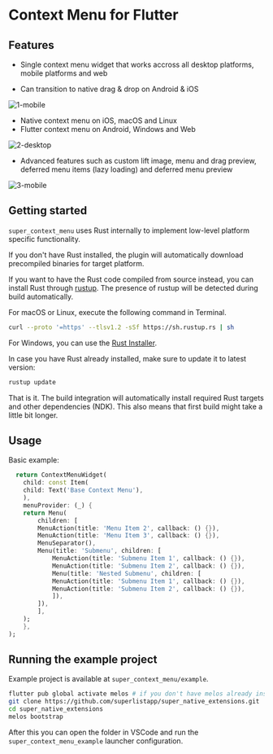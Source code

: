 # Context Menu for Flutter

## Features

- Single context menu widget that works accross all desktop platforms, mobile platforms and web

- Can transition to native drag & drop on Android & iOS

![1-mobile](https://github.com/superlistapp/super_native_extensions/assets/96958/05cf793e-d848-4244-8685-dab4059e3940)

- Native context menu on iOS, macOS and Linux
- Flutter context menu on Android, Windows and Web

![2-desktop](https://github.com/superlistapp/super_native_extensions/assets/96958/858b559a-9674-4bd0-a167-812e304b0c7d)

- Advanced features such as custom lift image, menu and drag preview, deferred menu items (lazy loading) and deferred menu preview

![3-mobile](https://github.com/superlistapp/super_native_extensions/assets/96958/61cd9630-28e9-47b9-b50b-9df53800e2de)

## Getting started

`super_context_menu` uses Rust internally to implement low-level platform specific functionality.

If you don't have Rust installed, the plugin will automatically download precompiled binaries for target platform.

If you want to have the Rust code compiled from source instead, you can install Rust through [rustup](https://rustup.rs/). The presence of rustup will be detected during build automatically.

For macOS or Linux, execute the following command in Terminal.
```bash
curl --proto '=https' --tlsv1.2 -sSf https://sh.rustup.rs | sh
```
For Windows, you can use the [Rust Installer](https://static.rust-lang.org/rustup/dist/x86_64-pc-windows-msvc/rustup-init.exe).

In case you have Rust already installed, make sure to update it to latest version:

```bash
rustup update
```

That is it. The build integration will automatically install required Rust targets and other dependencies (NDK). This also means that first build might take a little bit longer.

## Usage

Basic example:

```dart
  return ContextMenuWidget(
    child: const Item(
    child: Text('Base Context Menu'),
    ),
    menuProvider: (_) {
    return Menu(
        children: [
        MenuAction(title: 'Menu Item 2', callback: () {}),
        MenuAction(title: 'Menu Item 3', callback: () {}),
        MenuSeparator(),
        Menu(title: 'Submenu', children: [
            MenuAction(title: 'Submenu Item 1', callback: () {}),
            MenuAction(title: 'Submenu Item 2', callback: () {}),
            Menu(title: 'Nested Submenu', children: [
            MenuAction(title: 'Submenu Item 1', callback: () {}),
            MenuAction(title: 'Submenu Item 2', callback: () {}),
            ]),
        ]),
        ],
    );
    },
);

```
## Running the example project

Example project is available at `super_context_menu/example`.

```bash
flutter pub global activate melos # if you don't have melos already installed
git clone https://github.com/superlistapp/super_native_extensions.git
cd super_native_extensions
melos bootstrap
```

After this you can open the folder in VSCode and run the `super_context_menu_example` launcher configuration.
